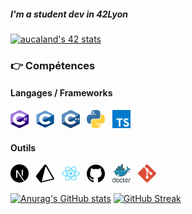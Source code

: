 ##### I'm a student dev in 42Lyon

[![aucaland's 42 stats](https://badge42.vercel.app/api/v2/clk5k9flf002508kxknlkaxyd/stats?cursusId=21&coalitionId=302)](https://github.com/JaeSeoKim/badge42)

### :point_right: Compétences

#### Langages / Frameworks
<img src="./assets/images/c--4.svg" width="29" height="29" alt ="typescript" title="Typescript"/>&nbsp;&nbsp;
<img src="./assets/images/c-1.svg" width="29" height="29" alt ="typescript" title="Typescript"/>&nbsp;&nbsp;
<img src="./assets/images/c.svg" width="29" height="29" alt ="typescript" title="Typescript"/>&nbsp;&nbsp;
<img src="./assets/images/python-5.svg" width="29" height="29" alt ="typescript" title="Typescript"/>&nbsp;&nbsp;
<img src="./assets/images/typescript.svg" width="29" height="29" alt ="typescript" title="Typescript"/>&nbsp;&nbsp;

#### Outils
<img src="./assets/images/next-js.svg" width="29" height="29" alt ="typescript" title="Typescript"/>&nbsp;&nbsp;
<img src="./assets/images/prisma-3.svg" width="29" height="29" alt ="typescript" title="Typescript"/>&nbsp;&nbsp;
<img src="./assets/images/react-2.svg" width="29" height="29" alt ="typescript" title="Typescript"/>&nbsp;&nbsp;
<img src="./assets/images/25231.png" width="29" height="29" alt ="typescript" title="Typescript"/>&nbsp;&nbsp;
<img src="./assets/images/docker.svg" width="29" height="29" alt ="typescript" title="Typescript"/>&nbsp;&nbsp;
<img src="./assets/images/git-icon.svg" width="29" height="29" alt ="typescript" title="Typescript"/>&nbsp;&nbsp;

[![Anurag's GitHub stats](https://github-readme-stats.vercel.app/api?username=aucaland&show_icons=true&theme=radical)](https://github.com/anuraghazra/github-readme-stats)
[![GitHub Streak](https://github-readme-streak-stats.herokuapp.com/?user=aucaland&theme=nightowl)](https://git.io/streak-stats)
